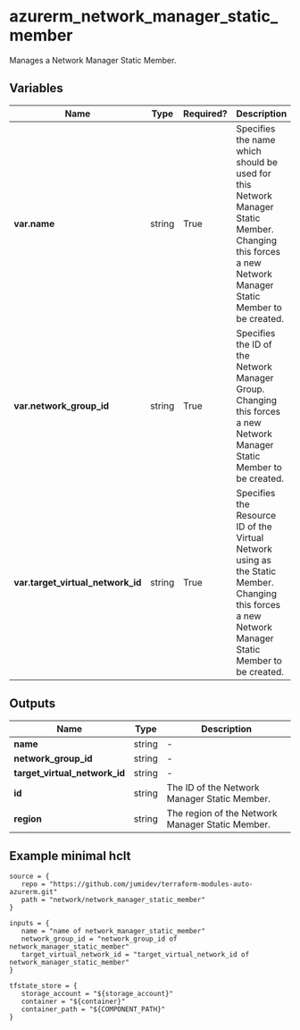 # azurerm_network_manager_static_member

Manages a Network Manager Static Member.

## Variables

| Name | Type | Required? |  Description |
| ---- | ---- | --------- |  ----------- |
| **var.name** | string | True | Specifies the name which should be used for this Network Manager Static Member. Changing this forces a new Network Manager Static Member to be created. | 
| **var.network_group_id** | string | True | Specifies the ID of the Network Manager Group. Changing this forces a new Network Manager Static Member to be created. | 
| **var.target_virtual_network_id** | string | True | Specifies the Resource ID of the Virtual Network using as the Static Member. Changing this forces a new Network Manager Static Member to be created. | 



## Outputs

| Name | Type | Description |
| ---- | ---- | --------- | 
| **name** | string  | - | 
| **network_group_id** | string  | - | 
| **target_virtual_network_id** | string  | - | 
| **id** | string  | The ID of the Network Manager Static Member. | 
| **region** | string  | The region of the Network Manager Static Member. | 

## Example minimal hclt

```hcl
source = {
   repo = "https://github.com/jumidev/terraform-modules-auto-azurerm.git" 
   path = "network/network_manager_static_member" 
}

inputs = {
   name = "name of network_manager_static_member" 
   network_group_id = "network_group_id of network_manager_static_member" 
   target_virtual_network_id = "target_virtual_network_id of network_manager_static_member" 
}

tfstate_store = {
   storage_account = "${storage_account}" 
   container = "${container}" 
   container_path = "${COMPONENT_PATH}" 
}


```